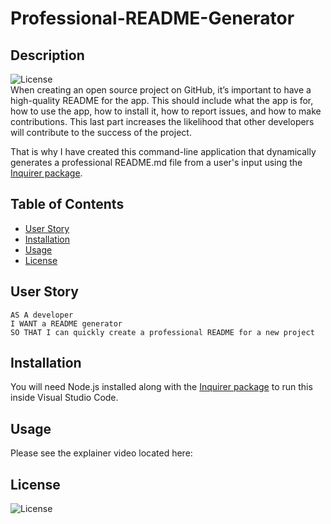 # Professional-README-Generator

## Description
  ![License](https://img.shields.io/badge/License-MIT-blue.svg "License Badge")  
When creating an open source project on GitHub, it’s important to have a high-quality README for the app. This should include what the app is for, how to use the app, how to install it, how to report issues, and how to make contributions. This last part increases the likelihood that other developers will contribute to the success of the project. 

That is why I have created this command-line application that dynamically generates a professional README.md file from a user's input using the [Inquirer package](https://www.npmjs.com/package/inquirer).

## Table of Contents
- [User Story](#UserStory)
- [Installation](#installation)
- [Usage](#usage)
- [License](#license)

## User Story
```
AS A developer
I WANT a README generator
SO THAT I can quickly create a professional README for a new project
```
## Installation
You will need Node.js installed along with the [Inquirer package](https://www.npmjs.com/package/inquirer) to run this inside Visual Studio Code.

## Usage
Please see the explainer video located here:

## License
  ![License](https://img.shields.io/badge/License-MIT-blue.svg "License Badge")  